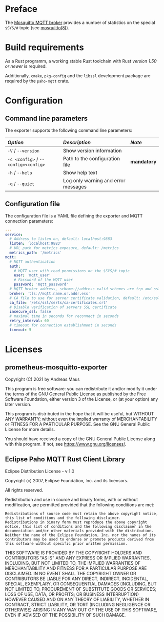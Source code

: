 # Preface
The [Mosquitto MQTT broker](https://mosquitto.org) provides a number of statistics on the special `$SYS/#` topic (see [mosquitto(8)](https://mosquitto.org/man/mosquitto-8.html)).

# Build requirements
As a Rust programm, a working stable Rust toolchain with Rust *version 1.50 or newer* is required.

Additionally, `cmake`, `pkg-config` and the `libssl` development package are required by the `paho-mqtt` crate.

# Configuration
## Command line parameters
The exporter supports the following command line parameters:

| *Option* | *Description* | *Note* |
|:------------|:--------|:-------|
| `-V` / `--version` | Show version information | |
| `-c <config>` / `--config=<config>`| Path to the configuration file | **mandatory** |
| `-h` / `--help` | Show help text | |
| `-q` / `--quiet` | Log only warning and error messages | |

## Configuration file
The configuration file is a YAML file defining the exporter and MQTT connection parameters:

```yaml
---
service:
  # Address to listen on, default: localhost:9883
  listen: 'localhost:9883'
  # URL path for metrics exposure, default: /metrics
  metrics_path: '/metrics'
mqtt:
  # MQTT authentication
  auth:
    # MQTT user with read permissions on the $SYS/# topic
    user: 'mqtt_user'
    # Password of the MQTT user
    password: 'mqtt_password'
  # MQTT broker address, scheme://address valid schemes are tcp and ssl
  broker: 'tls://mqtt.name.or.addr.ess'
  # CA file to use for server certificate validation, default: /etc/ssl/certs/ca-certificates.crt
  ca_file: '/etc/ssl/certs/ca-certificates.crt'
  # Disable verification of servers SSL certificate
  insecure_ssl: false
  # maximal time in seconds for reconnect in seconds
  retry_interval: 60
  # timeout for connection establishment in seconds
  timeout: 5
```

# Licenses
## prometheus-mosquitto-exporter
Copyright (C) 2021 by Andreas Maus

This program is free software: you can redistribute it and/or modify
it under the terms of the GNU General Public License as published by
the Free Software Foundation, either version 3 of the License, or
(at your option) any later version.

This program is distributed in the hope that it will be useful,
but WITHOUT ANY WARRANTY; without even the implied warranty of
MERCHANTABILITY or FITNESS FOR A PARTICULAR PURPOSE.  See the
GNU General Public License for more details.

You should have received a copy of the GNU General Public License
along with this program.  If not, see <https://www.gnu.org/licenses/>.

## Eclipse Paho MQTT Rust Client Library

Eclipse Distribution License - v 1.0

Copyright (c) 2007, Eclipse Foundation, Inc. and its licensors.

All rights reserved.

Redistribution and use in source and binary forms, with or without modification, are permitted provided that the following conditions are met:

    Redistributions of source code must retain the above copyright notice, this list of conditions and the following disclaimer.
    Redistributions in binary form must reproduce the above copyright notice, this list of conditions and the following disclaimer in the documentation and/or other materials provided with the distribution.
    Neither the name of the Eclipse Foundation, Inc. nor the names of its contributors may be used to endorse or promote products derived from this software without specific prior written permission. 

THIS SOFTWARE IS PROVIDED BY THE COPYRIGHT HOLDERS AND CONTRIBUTORS "AS IS" AND ANY EXPRESS OR IMPLIED WARRANTIES, INCLUDING, BUT NOT LIMITED TO, THE IMPLIED WARRANTIES OF MERCHANTABILITY AND FITNESS FOR A PARTICULAR PURPOSE ARE DISCLAIMED. IN NO EVENT SHALL THE COPYRIGHT OWNER OR CONTRIBUTORS BE LIABLE FOR ANY DIRECT, INDIRECT, INCIDENTAL, SPECIAL, EXEMPLARY, OR CONSEQUENTIAL DAMAGES (INCLUDING, BUT NOT LIMITED TO, PROCUREMENT OF SUBSTITUTE GOODS OR SERVICES; LOSS OF USE, DATA, OR PROFITS; OR BUSINESS INTERRUPTION) HOWEVER CAUSED AND ON ANY THEORY OF LIABILITY, WHETHER IN CONTRACT, STRICT LIABILITY, OR TORT (INCLUDING NEGLIGENCE OR OTHERWISE) ARISING IN ANY WAY OUT OF THE USE OF THIS SOFTWARE, EVEN IF ADVISED OF THE POSSIBILITY OF SUCH DAMAGE.



